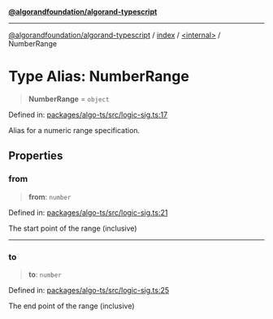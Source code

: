 [**@algorandfoundation/algorand-typescript**](../../../README.md)

***

[@algorandfoundation/algorand-typescript](../../../README.md) / [index](../../README.md) / [\<internal\>](../README.md) / NumberRange

# Type Alias: NumberRange

> **NumberRange** = `object`

Defined in: [packages/algo-ts/src/logic-sig.ts:17](https://github.com/algorandfoundation/puya-ts/blob/main/packages/algo-ts/src/logic-sig.ts#L17)

Alias for a numeric range specification.

## Properties

### from

> **from**: `number`

Defined in: [packages/algo-ts/src/logic-sig.ts:21](https://github.com/algorandfoundation/puya-ts/blob/main/packages/algo-ts/src/logic-sig.ts#L21)

The start point of the range (inclusive)

***

### to

> **to**: `number`

Defined in: [packages/algo-ts/src/logic-sig.ts:25](https://github.com/algorandfoundation/puya-ts/blob/main/packages/algo-ts/src/logic-sig.ts#L25)

The end point of the range (inclusive)
